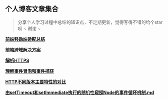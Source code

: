 ## 个人博客文章集合

> 分享个人学习过程中总结的知识点，不定期更新，觉得写得不错的给个star呗 ~ 谢谢 ~

**[前端移动端适配总结](./前端移动端适配总结.md)**

**[前端跨域解决方案](./前端跨域解决方案.md)**

**[解析HTTPS](./解析HTTPS.md)**

**[理解事件冒泡和事件捕获](./理解事件冒泡和事件捕获.md)**

**[HTTP不同版本主要特性的对比](./HTTP不同版本主要特性的对比.md)**

**[由setTimeout和setImmediate执行的随机性窥探Node的事件循环机制.md](./由setTimeout和setImmediate执行的随机性窥探Node的事件循环机制.md.md)**